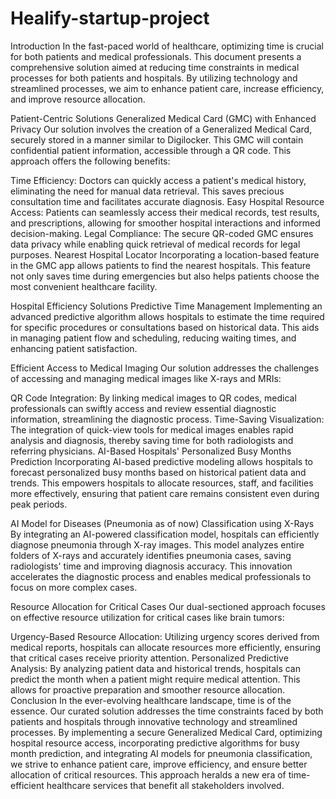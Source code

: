 # Healify-startup-project

Introduction
In the fast-paced world of healthcare, optimizing time is crucial for both patients and medical professionals. This document presents a comprehensive solution aimed at reducing time constraints in medical processes for both patients and hospitals. By utilizing technology and streamlined processes, we aim to enhance patient care, increase efficiency, and improve resource allocation.

Patient-Centric Solutions
Generalized Medical Card (GMC) with Enhanced Privacy
Our solution involves the creation of a Generalized Medical Card, securely stored in a manner similar to Digilocker. This GMC will contain confidential patient information, accessible through a QR code. This approach offers the following benefits:

Time Efficiency: Doctors can quickly access a patient's medical history, eliminating the need for manual data retrieval. This saves precious consultation time and facilitates accurate diagnosis.
Easy Hospital Resource Access: Patients can seamlessly access their medical records, test results, and prescriptions, allowing for smoother hospital interactions and informed decision-making.
Legal Compliance: The secure QR-coded GMC ensures data privacy while enabling quick retrieval of medical records for legal purposes.
Nearest Hospital Locator
Incorporating a location-based feature in the GMC app allows patients to find the nearest hospitals. This feature not only saves time during emergencies but also helps patients choose the most convenient healthcare facility.

Hospital Efficiency Solutions
Predictive Time Management
Implementing an advanced predictive algorithm allows hospitals to estimate the time required for specific procedures or consultations based on historical data. This aids in managing patient flow and scheduling, reducing waiting times, and enhancing patient satisfaction.

Efficient Access to Medical Imaging
Our solution addresses the challenges of accessing and managing medical images like X-rays and MRIs:

QR Code Integration: By linking medical images to QR codes, medical professionals can swiftly access and review essential diagnostic information, streamlining the diagnostic process.
Time-Saving Visualization: The integration of quick-view tools for medical images enables rapid analysis and diagnosis, thereby saving time for both radiologists and referring physicians.
AI-Based Hospitals' Personalized Busy Months Prediction
Incorporating AI-based predictive modeling allows hospitals to forecast personalized busy months based on historical patient data and trends. This empowers hospitals to allocate resources, staff, and facilities more effectively, ensuring that patient care remains consistent even during peak periods.

AI Model for Diseases (Pneumonia as of now) Classification using X-Rays
By integrating an AI-powered classification model, hospitals can efficiently diagnose pneumonia through X-ray images. This model analyzes entire folders of X-rays and accurately identifies pneumonia cases, saving radiologists' time and improving diagnosis accuracy. This innovation accelerates the diagnostic process and enables medical professionals to focus on more complex cases.

Resource Allocation for Critical Cases
Our dual-sectioned approach focuses on effective resource utilization for critical cases like brain tumors:

Urgency-Based Resource Allocation: Utilizing urgency scores derived from medical reports, hospitals can allocate resources more efficiently, ensuring that critical cases receive priority attention.
Personalized Predictive Analysis: By analyzing patient data and historical trends, hospitals can predict the month when a patient might require medical attention. This allows for proactive preparation and smoother resource allocation.
Conclusion
In the ever-evolving healthcare landscape, time is of the essence. Our curated solution addresses the time constraints faced by both patients and hospitals through innovative technology and streamlined processes. By implementing a secure Generalized Medical Card, optimizing hospital resource access, incorporating predictive algorithms for busy month prediction, and integrating AI models for pneumonia classification, we strive to enhance patient care, improve efficiency, and ensure better allocation of critical resources. This approach heralds a new era of time-efficient healthcare services that benefit all stakeholders involved.
